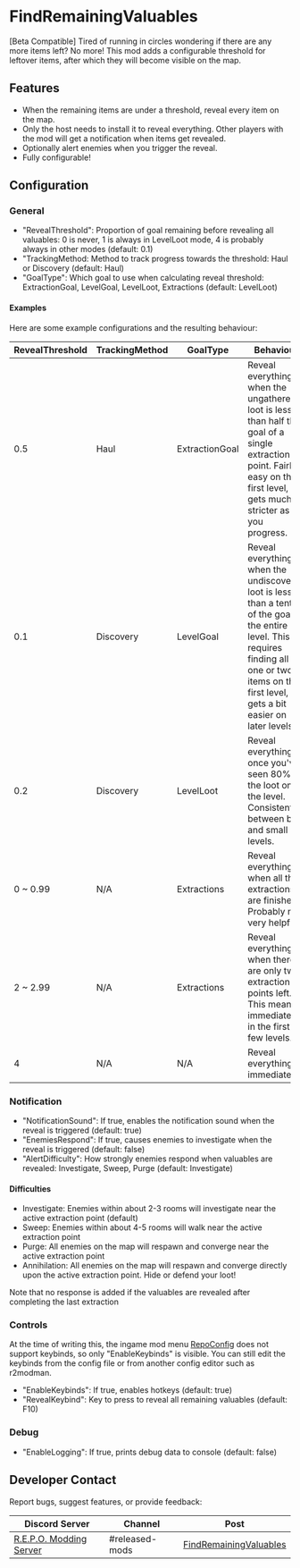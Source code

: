 # FindRemainingValuables

\[Beta Compatible\] Tired of running in circles wondering if there are any more items left? No more! This mod adds a configurable threshold for leftover items, after which they will become visible on the map.

## Features
- When the remaining items are under a threshold, reveal every item on the map.
- Only the host needs to install it to reveal everything. Other players with the mod will get a notification when items get revealed.
- Optionally alert enemies when you trigger the reveal.
- Fully configurable!

## Configuration

### General

- "RevealThreshold": Proportion of goal remaining before revealing all valuables: 0 is never, 1 is always in LevelLoot mode, 4 is probably always in other modes (default: 0.1)
- "TrackingMethod: Method to track progress towards the threshold: Haul or Discovery (default: Haul)
- "GoalType": Which goal to use when calculating reveal threshold: ExtractionGoal, LevelGoal, LevelLoot, Extractions (default: LevelLoot)

#### Examples

Here are some example configurations and the resulting behaviour:

| RevealThreshold | TrackingMethod | GoalType | Behaviour |
| - | - | - | - |
| 0.5 | Haul | ExtractionGoal | Reveal everything when the ungathered loot is less than half the goal of a single extraction point. Fairly easy on the first level, but gets much stricter as you progress. |
| 0.1 | Discovery | LevelGoal | Reveal everything when the undiscovered loot is less than a tenth of the goal of the entire level. This requires finding all but one or two items on the first level, but gets a bit easier on later levels. |
| 0.2 | Discovery | LevelLoot | Reveal everything once you've seen 80% of the loot on the level. Consistent between big and small levels.
| 0 ~ 0.99 | N/A | Extractions | Reveal everything when all the extractions are finished. Probably not very helpful. |
| 2 ~ 2.99 | N/A | Extractions | Reveal everything when there are only two extraction points left. This means immediately in the first few levels. |
| 4 | N/A | N/A | Reveal everything immediately |

### Notification

- "NotificationSound": If true, enables the notification sound when the reveal is triggered (default: true)
- "EnemiesRespond": If true, causes enemies to investigate when the reveal is triggered (default: false)
- "AlertDifficulty": How strongly enemies respond when valuables are revealed: Investigate, Sweep, Purge (default: Investigate)

#### Difficulties

- Investigate: Enemies within about 2-3 rooms will investigate near the active extraction point (default)
- Sweep: Enemies within about 4-5 rooms will walk near the active extraction point
- Purge: All enemies on the map will respawn and converge near the active extraction point
- Annihilation: All enemies on the map will respawn and converge directly upon the active extraction point. Hide or defend your loot!

Note that no response is added if the valuables are revealed after completing the last extraction

### Controls

At the time of writing this, the ingame mod menu [RepoConfig](https://thunderstore.io/c/repo/p/nickklmao/REPOConfig/) does not support keybinds, so only "EnableKeybinds" is visible. You can still edit the keybinds from the config file or from another config editor such as r2modman.

- "EnableKeybinds": If true, enables hotkeys (default: true)
- "RevealKeybind": Key to press to reveal all remaining valuables (default: F10)

### Debug

- "EnableLogging": If true, prints debug data to console (default: false)

## Developer Contact

Report bugs, suggest features, or provide feedback:

| Discord Server | Channel | Post |
|-|-|-|
| [R.E.P.O. Modding Server](https://discord.com/invite/vPJtKhYAFe) | #released-mods | [FindRemainingValuables](https://discord.com/channels/1344557689979670578/1375885607720718416/1375885607720718416) |